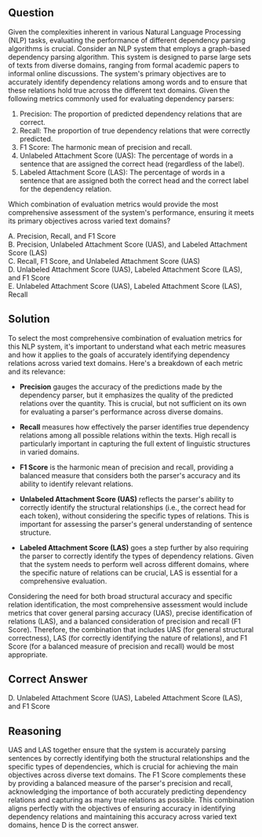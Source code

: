 ## Question
Given the complexities inherent in various Natural Language Processing (NLP) tasks, evaluating the performance of different dependency parsing algorithms is crucial. Consider an NLP system that employs a graph-based dependency parsing algorithm. This system is designed to parse large sets of texts from diverse domains, ranging from formal academic papers to informal online discussions. The system's primary objectives are to accurately identify dependency relations among words and to ensure that these relations hold true across the different text domains. Given the following metrics commonly used for evaluating dependency parsers:

1. Precision: The proportion of predicted dependency relations that are correct.
2. Recall: The proportion of true dependency relations that were correctly predicted.
3. F1 Score: The harmonic mean of precision and recall.
4. Unlabeled Attachment Score (UAS): The percentage of words in a sentence that are assigned the correct head (regardless of the label).
5. Labeled Attachment Score (LAS): The percentage of words in a sentence that are assigned both the correct head and the correct label for the dependency relation.

Which combination of evaluation metrics would provide the most comprehensive assessment of the system's performance, ensuring it meets its primary objectives across varied text domains?

A. Precision, Recall, and F1 Score  
B. Precision, Unlabeled Attachment Score (UAS), and Labeled Attachment Score (LAS)  
C. Recall, F1 Score, and Unlabeled Attachment Score (UAS)  
D. Unlabeled Attachment Score (UAS), Labeled Attachment Score (LAS), and F1 Score  
E. Unlabeled Attachment Score (UAS), Labeled Attachment Score (LAS), Recall

## Solution
To select the most comprehensive combination of evaluation metrics for this NLP system, it's important to understand what each metric measures and how it applies to the goals of accurately identifying dependency relations across varied text domains. Here's a breakdown of each metric and its relevance:

- **Precision** gauges the accuracy of the predictions made by the dependency parser, but it emphasizes the quality of the predicted relations over the quantity. This is crucial, but not sufficient on its own for evaluating a parser's performance across diverse domains.

- **Recall** measures how effectively the parser identifies true dependency relations among all possible relations within the texts. High recall is particularly important in capturing the full extent of linguistic structures in varied domains.

- **F1 Score** is the harmonic mean of precision and recall, providing a balanced measure that considers both the parser's accuracy and its ability to identify relevant relations.

- **Unlabeled Attachment Score (UAS)** reflects the parser's ability to correctly identify the structural relationships (i.e., the correct head for each token), without considering the specific types of relations. This is important for assessing the parser's general understanding of sentence structure.

- **Labeled Attachment Score (LAS)** goes a step further by also requiring the parser to correctly identify the types of dependency relations. Given that the system needs to perform well across different domains, where the specific nature of relations can be crucial, LAS is essential for a comprehensive evaluation.

Considering the need for both broad structural accuracy and specific relation identification, the most comprehensive assessment would include metrics that cover general parsing accuracy (UAS), precise identification of relations (LAS), and a balanced consideration of precision and recall (F1 Score). Therefore, the combination that includes UAS (for general structural correctness), LAS (for correctly identifying the nature of relations), and F1 Score (for a balanced measure of precision and recall) would be most appropriate. 

## Correct Answer
D. Unlabeled Attachment Score (UAS), Labeled Attachment Score (LAS), and F1 Score

## Reasoning
UAS and LAS together ensure that the system is accurately parsing sentences by correctly identifying both the structural relationships and the specific types of dependencies, which is crucial for achieving the main objectives across diverse text domains. The F1 Score complements these by providing a balanced measure of the parser's precision and recall, acknowledging the importance of both accurately predicting dependency relations and capturing as many true relations as possible. This combination aligns perfectly with the objectives of ensuring accuracy in identifying dependency relations and maintaining this accuracy across varied text domains, hence D is the correct answer.